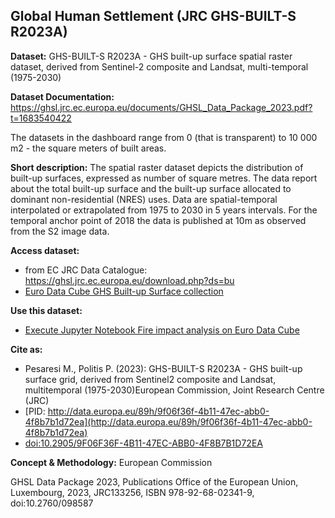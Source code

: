 ## Global Human Settlement (JRC GHS-BUILT-S R2023A)

**Dataset:** GHS-BUILT-S R2023A - GHS built-up surface spatial raster dataset, derived
from Sentinel-2 composite and Landsat, multi-temporal (1975-2030)

**Dataset Documentation:** 
https://ghsl.jrc.ec.europa.eu/documents/GHSL_Data_Package_2023.pdf?t=1683540422 

The datasets in the dashboard range from 0 (that is transparent) to 10 000 m2 - the square meters of built areas.

**Short description:** The spatial raster dataset depicts the distribution of built-up surfaces, expressed as number of square metres. The data report about the total built-up surface and the built-up surface allocated to dominant non-residential (NRES) uses.
Data are spatial-temporal interpolated or extrapolated from 1975 to 2030 in 5 years intervals.
For the temporal anchor point of 2018 the data is published at 10m as observed from the S2 image data.

**Access dataset:**
- from EC JRC Data Catalogue: https://ghsl.jrc.ec.europa.eu/download.php?ds=bu
- [Euro Data Cube GHS Built-up Surface collection](https://collections.eurodatacube.com/GHS_Built-up_Surface/)

**Use this dataset:**
- [Execute Jupyter Notebook Fire impact analysis on Euro Data Cube](https://bids2023-nbviewer.hub.eox.at/localfile/bids2023/notebooks/Fire_impact_analysis.ipynb)

**Cite as:** 
- Pesaresi M., Politis P. (2023): GHS-BUILT-S R2023A - GHS built-up surface grid, derived from Sentinel2 composite and Landsat, multitemporal (1975-2030)European Commission, Joint Research Centre (JRC)
- [PID: http://data.europa.eu/89h/9f06f36f-4b11-47ec-abb0-4f8b7b1d72ea](http://data.europa.eu/89h/9f06f36f-4b11-47ec-abb0-4f8b7b1d72ea)
- [doi:10.2905/9F06F36F-4B11-47EC-ABB0-4F8B7B1D72EA](https://doi.org/10.2905/9F06F36F-4B11-47EC-ABB0-4F8B7B1D72EA)

**Concept & Methodology:** European Commission

GHSL Data Package 2023, Publications Office of the European Union, Luxembourg, 2023, JRC133256, ISBN 978-92-68-02341-9, doi:10.2760/098587
